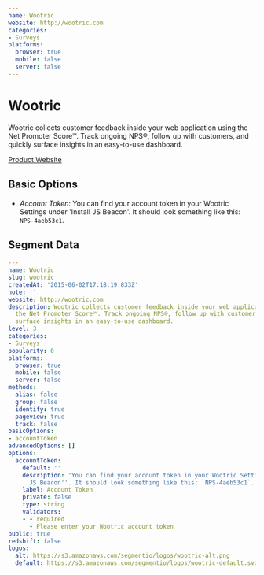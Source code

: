 ```yaml
---
name: Wootric
website: http://wootric.com
categories:
- Surveys
platforms:
  browser: true
  mobile: false
  server: false
---
```


# Wootric

Wootric collects customer feedback inside your web application using the Net Promoter Score℠. Track ongoing NPS®, follow up with customers, and quickly surface insights in an easy-to-use dashboard.

[Product Website](http://wootric.com)

## Basic Options

- *Account Token*: You can find your account token in your Wootric Settings under 'Install JS Beacon'. It should look something like this: `NPS-4aeb53c1`.


## Segment Data
```yaml
---
name: Wootric
slug: wootric
createdAt: '2015-06-02T17:18:19.833Z'
note: ''
website: http://wootric.com
description: Wootric collects customer feedback inside your web application using
  the Net Promoter Score℠. Track ongoing NPS®, follow up with customers, and quickly
  surface insights in an easy-to-use dashboard.
level: 3
categories:
- Surveys
popularity: 0
platforms:
  browser: true
  mobile: false
  server: false
methods:
  alias: false
  group: false
  identify: true
  pageview: true
  track: false
basicOptions:
- accountToken
advancedOptions: []
options:
  accountToken:
    default: ''
    description: 'You can find your account token in your Wootric Settings under ''Install
      JS Beacon''. It should look something like this: `NPS-4aeb53c1`.'
    label: Account Token
    private: false
    type: string
    validators:
    - - required
      - Please enter your Wootric account token
public: true
redshift: false
logos:
  alt: https://s3.amazonaws.com/segmentio/logos/wootric-alt.png
  default: https://s3.amazonaws.com/segmentio/logos/wootric-default.svg

```

